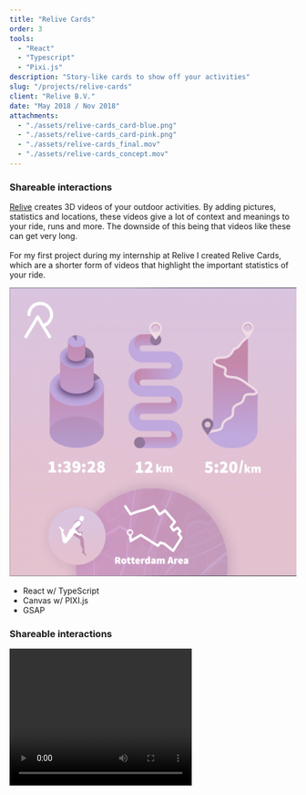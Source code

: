 ```yaml
---
title: "Relive Cards"
order: 3
tools:
  - "React"
  - "Typescript"
  - "Pixi.js"
description: "Story-like cards to show off your activities"
slug: "/projects/relive-cards"
client: "Relive B.V."
date: "May 2018 / Nov 2018"
attachments:
  - "./assets/relive-cards_card-blue.png"
  - "./assets/relive-cards_card-pink.png"
  - "./assets/relive-cards_final.mov"
  - "./assets/relive-cards_concept.mov"
---
```


<div class="project--cards content__wrapper">
<div class="content__left">

### Shareable interactions

<a href="https://relive.cc" target="_blank">Relive</a> creates 3D videos of your outdoor activities.
By adding pictures, statistics and locations, these videos give a lot of context and meanings to your ride, runs and more. The downside of this being that videos
like these can get very long.<br/><br/>
For my first project during my internship at Relive I created Relive Cards, which are a shorter form of videos that highlight the
important statistics of your ride.

</div>

<div class="content__right">

  <img src="./assets/relive-cards_card-pink.png"/>

</div>
</div>

<div class="tools">

- React w/ TypeScript
- Canvas w/ PIXI.js
- GSAP

</div>

<div class="project--cards content__wrapper">
<div class="content__left">

### Shareable interactions

<video width="320" height="240" autoplay>
  <source src="./assets/relive-cards_final.mov" />
</video>

</div>

<div class="content__right">

</div>
</div>
